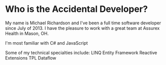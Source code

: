 # Who is the Accidental Developer?

My name is Michael Richardson and I've been a full time software developer since July of 2013. I have the pleasure to work with a great team at Assurex Health in Mason, OH.

I'm most familiar with C# and JavaScript

Some of my technical specialties include:
LINQ
Entity Framework
Reactive Extensions
TPL Dataflow
